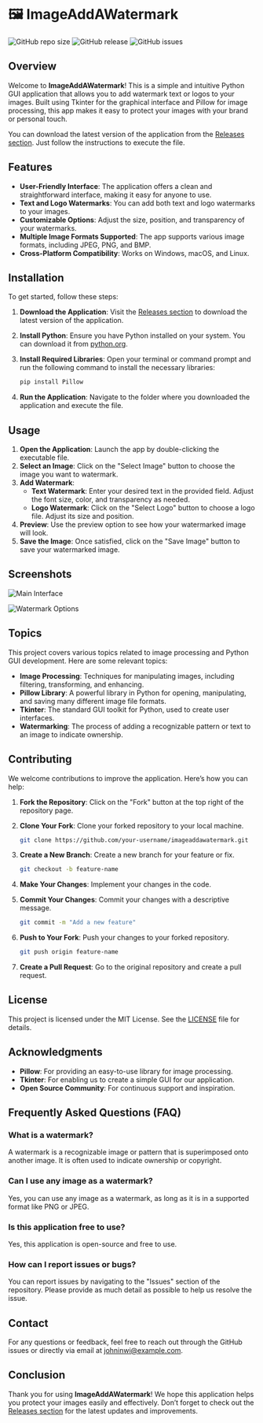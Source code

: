 # 🖼️ ImageAddAWatermark

![GitHub repo size](https://img.shields.io/github/repo-size/JohnInWI/imageaddawatermark)
![GitHub release](https://img.shields.io/github/release/JohnInWI/imageaddawatermark)
![GitHub issues](https://img.shields.io/github/issues/JohnInWI/imageaddawatermark)

## Overview

Welcome to **ImageAddAWatermark**! This is a simple and intuitive Python GUI application that allows you to add watermark text or logos to your images. Built using Tkinter for the graphical interface and Pillow for image processing, this app makes it easy to protect your images with your brand or personal touch.

You can download the latest version of the application from the [Releases section](https://github.com/JohnInWI/imageaddawatermark/releases). Just follow the instructions to execute the file.

## Features

- **User-Friendly Interface**: The application offers a clean and straightforward interface, making it easy for anyone to use.
- **Text and Logo Watermarks**: You can add both text and logo watermarks to your images.
- **Customizable Options**: Adjust the size, position, and transparency of your watermarks.
- **Multiple Image Formats Supported**: The app supports various image formats, including JPEG, PNG, and BMP.
- **Cross-Platform Compatibility**: Works on Windows, macOS, and Linux.

## Installation

To get started, follow these steps:

1. **Download the Application**: Visit the [Releases section](https://github.com/JohnInWI/imageaddawatermark/releases) to download the latest version of the application.
2. **Install Python**: Ensure you have Python installed on your system. You can download it from [python.org](https://www.python.org/downloads/).
3. **Install Required Libraries**: Open your terminal or command prompt and run the following command to install the necessary libraries:

   ```bash
   pip install Pillow
   ```

4. **Run the Application**: Navigate to the folder where you downloaded the application and execute the file.

## Usage

1. **Open the Application**: Launch the app by double-clicking the executable file.
2. **Select an Image**: Click on the "Select Image" button to choose the image you want to watermark.
3. **Add Watermark**:
   - **Text Watermark**: Enter your desired text in the provided field. Adjust the font size, color, and transparency as needed.
   - **Logo Watermark**: Click on the "Select Logo" button to choose a logo file. Adjust its size and position.
4. **Preview**: Use the preview option to see how your watermarked image will look.
5. **Save the Image**: Once satisfied, click on the "Save Image" button to save your watermarked image.

## Screenshots

![Main Interface](https://via.placeholder.com/800x400?text=Main+Interface)

![Watermark Options](https://via.placeholder.com/800x400?text=Watermark+Options)

## Topics

This project covers various topics related to image processing and Python GUI development. Here are some relevant topics:

- **Image Processing**: Techniques for manipulating images, including filtering, transforming, and enhancing.
- **Pillow Library**: A powerful library in Python for opening, manipulating, and saving many different image file formats.
- **Tkinter**: The standard GUI toolkit for Python, used to create user interfaces.
- **Watermarking**: The process of adding a recognizable pattern or text to an image to indicate ownership.

## Contributing

We welcome contributions to improve the application. Here’s how you can help:

1. **Fork the Repository**: Click on the "Fork" button at the top right of the repository page.
2. **Clone Your Fork**: Clone your forked repository to your local machine.

   ```bash
   git clone https://github.com/your-username/imageaddawatermark.git
   ```

3. **Create a New Branch**: Create a new branch for your feature or fix.

   ```bash
   git checkout -b feature-name
   ```

4. **Make Your Changes**: Implement your changes in the code.
5. **Commit Your Changes**: Commit your changes with a descriptive message.

   ```bash
   git commit -m "Add a new feature"
   ```

6. **Push to Your Fork**: Push your changes to your forked repository.

   ```bash
   git push origin feature-name
   ```

7. **Create a Pull Request**: Go to the original repository and create a pull request.

## License

This project is licensed under the MIT License. See the [LICENSE](LICENSE) file for details.

## Acknowledgments

- **Pillow**: For providing an easy-to-use library for image processing.
- **Tkinter**: For enabling us to create a simple GUI for our application.
- **Open Source Community**: For continuous support and inspiration.

## Frequently Asked Questions (FAQ)

### What is a watermark?

A watermark is a recognizable image or pattern that is superimposed onto another image. It is often used to indicate ownership or copyright.

### Can I use any image as a watermark?

Yes, you can use any image as a watermark, as long as it is in a supported format like PNG or JPEG.

### Is this application free to use?

Yes, this application is open-source and free to use.

### How can I report issues or bugs?

You can report issues by navigating to the "Issues" section of the repository. Please provide as much detail as possible to help us resolve the issue.

## Contact

For any questions or feedback, feel free to reach out through the GitHub issues or directly via email at johninwi@example.com.

## Conclusion

Thank you for using **ImageAddAWatermark**! We hope this application helps you protect your images easily and effectively. Don’t forget to check out the [Releases section](https://github.com/JohnInWI/imageaddawatermark/releases) for the latest updates and improvements.
